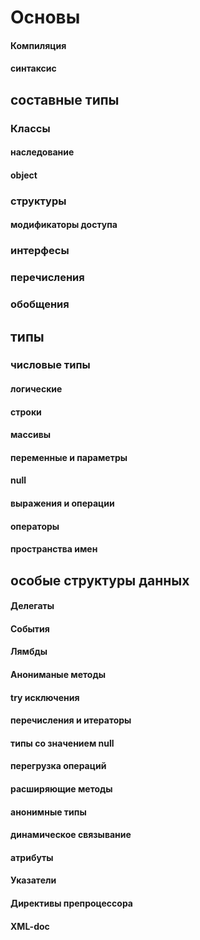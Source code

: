 # Основы

#### Компиляция

#### синтаксис

## составные типы

### Классы

#### наследование

#### object

### структуры

#### модификаторы доступа

### интерфесы

### перечисления

### обобщения

## типы

### числовые типы

#### логические

#### строки

#### массивы

#### переменные и параметры

#### null

#### выражения и операции

#### операторы

#### пространства имен

## особые структуры данных

#### Делегаты

#### События

#### Лямбды

#### Анониманые методы

#### try исключения

#### перечисления и итераторы

#### типы со значением null

#### перегрузка операций

#### расширяющие методы

#### анонимные типы

#### динамическое связывание

#### атрибуты

#### Указатели

#### Директивы препроцессора

#### XML-doc
